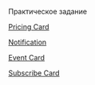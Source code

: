 Практическое задание

[Pricing Card](https://yuriy2437.github.io/CSS_Practice/pricing_card/index.html)

[Notification](https://yuriy2437.github.io/CSS_Practice/notification/index.html)

[Event Card](https://yuriy2437.github.io/CSS_Practice/event_card/index.html)

[Subscribe Card](https://yuriy2437.github.io/CSS_Practice/subscribe_card/index5.html)
